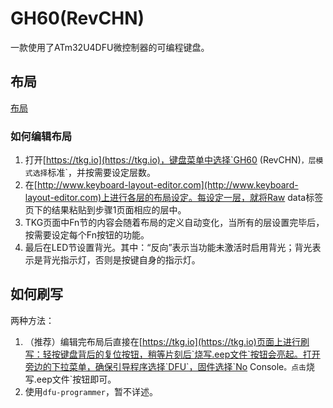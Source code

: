 # GH60(RevCHN)

一款使用了ATm32U4DFU微控制器的可编程键盘。

## 布局

[布局](Layout.md)

### 如何编辑布局

1. 打开[https://tkg.io](https://tkg.io)，键盘菜单中选择`GH60 (RevCHN)`，层模式选择`标准`，并按需要设定层数。
1. 在[http://www.keyboard-layout-editor.com](http://www.keyboard-layout-editor.com)上进行各层的布局设定。每设定一层，就将Raw data标签页下的结果粘贴到步骤1页面相应的层中。
1. TKG页面中Fn节的内容会随着布局的定义自动变化，当所有的层设置完毕后，按需要设定每个Fn按钮的功能。
1. 最后在LED节设置背光。其中：“反向”表示当功能未激活时启用背光；背光表示是背光指示灯，否则是按键自身的指示灯。

## 如何刷写

两种方法：

1. （推荐）编辑完布局后直接在[https://tkg.io](https://tkg.io)页面上进行刷写：轻按键盘背后的复位按钮，稍等片刻后`烧写.eep文件`按钮会亮起。打开旁边的下拉菜单，确保引导程序选择`DFU`，固件选择`No Console`。点击`烧写.eep文件`按钮即可。
2. 使用`dfu-programmer`，暂不详述。
